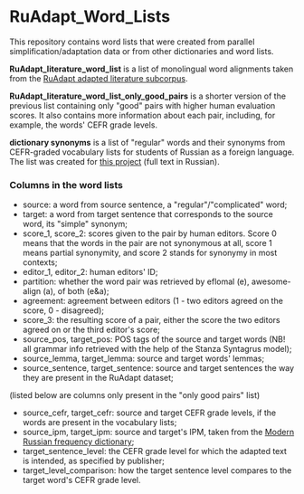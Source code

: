 # RuAdapt_Word_Lists

This repository contains word lists that were created from parallel simplification/adaptation data or from other dictionaries and word lists.

**RuAdapt_literature_word_list** is a list of monolingual word alignments taken from the [RuAdapt adapted literature subcorpus](https://github.com/Digital-Pushkin-Lab/RuAdapt/tree/main/Adapted_literature).

**RuAdapt_literature_word_list_only_good_pairs** is a shorter version of the previous list containing only "good" pairs with higher human evaluation scores. It also contains more information about each pair, including, for example, the words' CEFR grade levels.  

**dictionary synonyms** is a list of "regular" words and their synonyms from CEFR-graded vocabulary lists for students of Russian as a foreign language. The list was created for [this project](https://www.hse.ru/en/edu/vkr/182626286) (full text in Russian).  


### Columns in the word lists

* source: a word from source sentence, a "regular"/"complicated" word;
* target: a word from target sentence that corresponds to the source word, its "simple" synonym;
* score_1, score_2: scores given to the pair by human editors. Score 0 means that the words in the pair are not synonymous at all, score 1 means partial synonymity, and score 2 stands for synonymy in most contexts;
* editor_1, editor_2: human editors' ID;
* partition: whether the word pair was retrieved by eflomal (e), awesome-align (a), of both (e&a);
* agreement: agreement between editors (1 - two editors agreed on the score, 0 - disagreed);
* score_3: the resulting score of a pair, either the score the two editors agreed on or the third editor's score;
* source_pos, target_pos: POS tags of the source and target words (NB! all grammar info retrieved with the help of the Stanza Syntagrus model);
* source_lemma, target_lemma: source and target words' lemmas;
* source_sentence, target_sentence: source and target sentences the way they are present in the RuAdapt dataset;  

(listed below are columns only present in the "only good pairs" list)
* source_cefr, target_cefr: source and target CEFR grade levels, if the words are present in the vocabulary lists;
* source_ipm, target_ipm: source and target's IPM, taken from the [Modern Russian frequency dictionary](http://dict.ruslang.ru/freq.php);
* target_sentence_level: the CEFR grade level for which the adapted text is intended, as specified by publisher;
* target_level_comparison: how the target sentence level compares to the target word's CEFR grade level.
